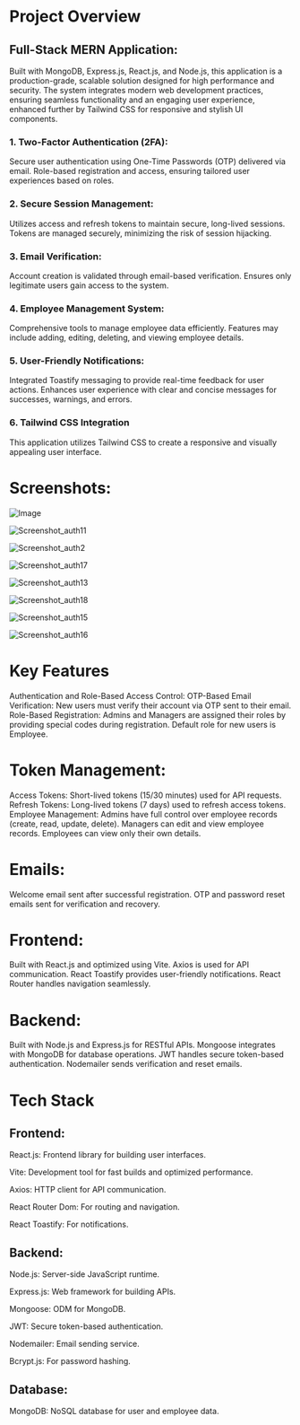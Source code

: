 # Project Overview

## Full-Stack MERN Application:

Built with MongoDB, Express.js, React.js, and Node.js, this application is a production-grade, scalable solution designed for high performance and security. 
The system integrates modern web development practices, ensuring seamless functionality and an engaging user experience, enhanced further by Tailwind CSS for responsive and stylish UI components.

### 1. Two-Factor Authentication (2FA):
Secure user authentication using One-Time Passwords (OTP) delivered via email.
Role-based registration and access, ensuring tailored user experiences based on roles.

### 2. Secure Session Management:
Utilizes access and refresh tokens to maintain secure, long-lived sessions.
Tokens are managed securely, minimizing the risk of session hijacking.

### 3. Email Verification:
Account creation is validated through email-based verification.
Ensures only legitimate users gain access to the system.

### 4. Employee Management System:
Comprehensive tools to manage employee data efficiently.
Features may include adding, editing, deleting, and viewing employee details.

### 5. User-Friendly Notifications:
Integrated Toastify messaging to provide real-time feedback for user actions.
Enhances user experience with clear and concise messages for successes, warnings, and errors.

### 6. Tailwind CSS Integration
This application utilizes Tailwind CSS to create a responsive and visually appealing user interface.


# Screenshots:

![Image](https://github.com/user-attachments/assets/22cf765c-cea5-430a-afd1-b8fc924da29d)

![Screenshot_auth11](https://github.com/user-attachments/assets/bafadc21-e1ff-4418-acef-9e6bc7410a76)

![Screenshot_auth2](https://github.com/user-attachments/assets/2ab135e1-f745-4334-92e1-86c66eb33a79)

![Screenshot_auth17](https://github.com/user-attachments/assets/38c74e50-b5da-4dd4-b317-a43497ca7c3a)

![Screenshot_auth13](https://github.com/user-attachments/assets/6c465277-9f67-47b3-91bd-2fafa37a1424)

![Screenshot_auth18](https://github.com/user-attachments/assets/21c22fd5-918e-43b7-befd-c74df5e236e2)

![Screenshot_auth15](https://github.com/user-attachments/assets/4f78cd4b-b3a1-4e8a-93e7-ef1508f58161)

![Screenshot_auth16](https://github.com/user-attachments/assets/5309ffd1-6a3e-49d7-a045-93e54999807f)


# Key Features
Authentication and Role-Based Access Control:
OTP-Based Email Verification: New users must verify their account via OTP sent to their email.
Role-Based Registration:
Admins and Managers are assigned their roles by providing special codes during registration.
Default role for new users is Employee.

# Token Management:
Access Tokens: Short-lived tokens (15/30 minutes) used for API requests.
Refresh Tokens: Long-lived tokens (7 days) used to refresh access tokens.
Employee Management:
Admins have full control over employee records (create, read, update, delete).
Managers can edit and view employee records.
Employees can view only their own details.
# Emails:
Welcome email sent after successful registration.
OTP and password reset emails sent for verification and recovery.

# Frontend:
Built with React.js and optimized using Vite.
Axios is used for API communication.
React Toastify provides user-friendly notifications.
React Router handles navigation seamlessly.

# Backend:
Built with Node.js and Express.js for RESTful APIs.
Mongoose integrates with MongoDB for database operations.
JWT handles secure token-based authentication.
Nodemailer sends verification and reset emails.

# Tech Stack

## Frontend:
React.js: Frontend library for building user interfaces.

Vite: Development tool for fast builds and optimized performance.

Axios: HTTP client for API communication.

React Router Dom: For routing and navigation.

React Toastify: For notifications.

## Backend:
Node.js: Server-side JavaScript runtime.

Express.js: Web framework for building APIs.

Mongoose: ODM for MongoDB.

JWT: Secure token-based authentication.

Nodemailer: Email sending service.

Bcrypt.js: For password hashing.

## Database:
MongoDB: NoSQL database for user and employee data.
